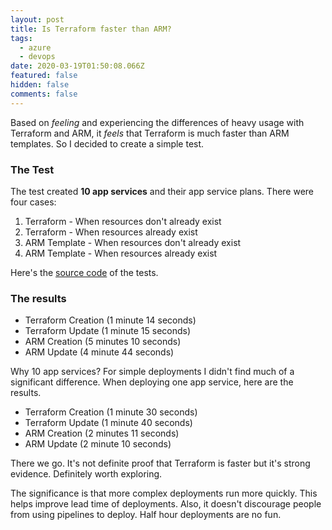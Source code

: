 ```yaml
---
layout: post
title: Is Terraform faster than ARM?
tags:
  - azure
  - devops
date: 2020-03-19T01:50:08.066Z
featured: false
hidden: false
comments: false
---
```

Based on *feeling* and experiencing the differences of heavy usage with Terraform and ARM, it *feels* that Terraform is much faster than ARM templates. So I decided to create a simple test.

<!--more-->

### The Test

The test created **10 app services** and their app service plans. There were four cases:

1. Terraform - When resources don't already exist
2. Terraform - When resources already exist
3. ARM Template - When resources don't already exist
4. ARM Template - When resources already exist

Here's the [source code](https://github.com/fgauna12/TerraformVsArmSpeedTest) of the tests.

### The results

* Terraform Creation (1 minute 14 seconds)
* Terraform Update (1 minute 15 seconds)
* ARM Creation (5 minutes 10 seconds)
* ARM Update (4 minute 44 seconds)

Why 10 app services? For simple deployments I didn't find much of a significant difference. When deploying one app service, here are the results.

* Terraform Creation (1 minute 30 seconds)
* Terraform Update (1 minute 40 seconds)
* ARM Creation (2 minutes 11 seconds)
* ARM Update (2 minute 10 seconds)

There we go. It's not definite proof that Terraform is faster but it's strong evidence. Definitely worth exploring. 

The significance is that more complex deployments run more quickly. This helps improve lead time of deployments. Also, it doesn't discourage people from using pipelines to deploy. Half hour deployments are no fun.